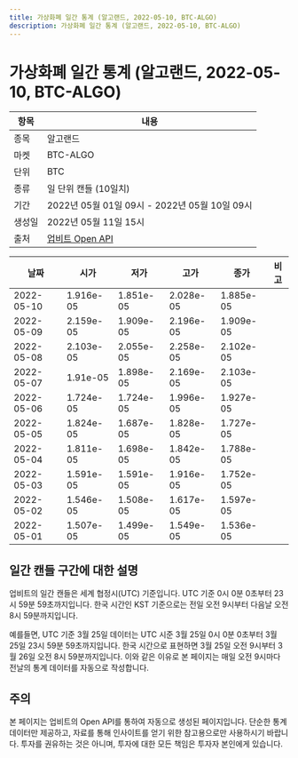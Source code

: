 ```yaml
---
title: 가상화폐 일간 통계 (알고랜드, 2022-05-10, BTC-ALGO)
description: 가상화폐 일간 통계 (알고랜드, 2022-05-10, BTC-ALGO)
---
```



가상화폐 일간 통계 (알고랜드, 2022-05-10, BTC-ALGO)
===

|항목|내용|
|--|--|
|종목|알고랜드|
|마켓|BTC-ALGO|
|단위|BTC|
|종류|일 단위 캔들 (10일치)|
|기간|2022년 05월 01일 09시 - 2022년 05월 10일 09시|
|생성일|2022년 05월 11일 15시|
|출처|[업비트 Open API](https://docs.upbit.com)|


|날짜|시가|저가|고가|종가|비고|
|--|--|--|--|--|--|
|2022-05-10|1.916e-05|1.851e-05|2.028e-05|1.885e-05|    |
|2022-05-09|2.159e-05|1.909e-05|2.196e-05|1.909e-05|    |
|2022-05-08|2.103e-05|2.055e-05|2.258e-05|2.102e-05|    |
|2022-05-07|1.91e-05|1.898e-05|2.169e-05|2.103e-05|    |
|2022-05-06|1.724e-05|1.724e-05|1.996e-05|1.927e-05|    |
|2022-05-05|1.824e-05|1.687e-05|1.828e-05|1.727e-05|    |
|2022-05-04|1.811e-05|1.698e-05|1.842e-05|1.788e-05|    |
|2022-05-03|1.591e-05|1.591e-05|1.916e-05|1.752e-05|    |
|2022-05-02|1.546e-05|1.508e-05|1.617e-05|1.597e-05|    |
|2022-05-01|1.507e-05|1.499e-05|1.549e-05|1.536e-05|    |


일간 캔들 구간에 대한 설명
---


업비트의 일간 캔들은 세계 협정시(UTC) 기준입니다. 
UTC 기준 0시 0분 0초부터 23시 59분 59초까지입니다. 
한국 시간인 KST 기준으로는 전일 오전 9시부터 다음날 오전 8시 59분까지입니다. 


예를들면, UTC 기준 3월 25일 데이터는 UTC 시준 3월 25일 0시 0분 0초부터 3월 25일 23시 59분 59초까지입니다. 
한국 시간으로 표현하면 3월 25일 오전 9시부터 3월 26일 오전 8시 59분까지입니다. 
이와 같은 이유로 본 페이지는 매일 오전 9시마다 전날의 통계 데이터를 자동으로 작성합니다. 


주의
---


본 페이지는 업비트의 Open API를 통하여 자동으로 생성된 페이지입니다. 
단순한 통계 데이터만 제공하고, 자료를 통해 인사이트를 얻기 위한 참고용으로만 사용하시기 바랍니다. 
투자를 권유하는 것은 아니며, 투자에 대한 모든 책임은 투자자 본인에게 있습니다. 
